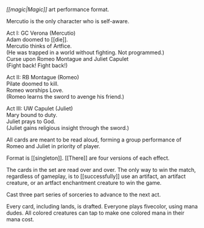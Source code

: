 *[[magic|Magic]]* art performance format.

Mercutio is the only character who is self-aware.  
  
Act I: GC Verona (Mercutio)  
Adam doomed to [[die]].  
Mercutio thinks of Artfice.  
(He was trapped in a world without fighting. Not programmed.)  
Curse upon Romeo Montague and Juliet Capulet  
(Fight back! Fight back!)  
  
Act II: RB Montague (Romeo)  
Pilate doomed to kill.  
Romeo worships Love.  
(Romeo learns the sword to avenge his friend.)  
  
Act III: UW Capulet (Juliet)  
Mary bound to duty.  
Juliet prays to God.  
(Juliet gains religious insight through the sword.)  
  
All cards are meant to be read aloud, forming a group performance of Romeo and Juliet in priority of player.  

Format is [[singleton]]. [[There]] are four versions of each effect.  
  
The cards in the set are read over and over. The only way to win the match, regardless of gameplay, is to [[successfully]] use an artifact, an artifact creature, or an artfact enchantment creature to win the game.  
  
Cast three part series of sorceries to advance to the next act.  
  
Every card, including lands, is drafted. Everyone plays fivecolor, using mana dudes. All colored creatures can tap to make one colored mana in their mana cost.